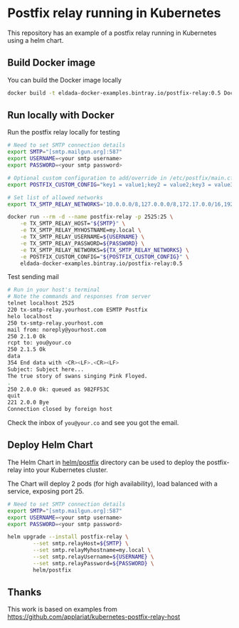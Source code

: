 # Postfix relay running in Kubernetes
This repository has an example of a postfix relay running in Kubernetes using a helm chart.

## Build Docker image
You can build the Docker image locally
```bash
docker build -t eldada-docker-examples.bintray.io/postfix-relay:0.5 Docker/
```

## Run locally with Docker
Run the postfix relay locally for testing
```bash
# Need to set SMTP connection details
export SMTP="[smtp.mailgun.org]:587"
export USERNAME=<your smtp username>
export PASSWORD=<your smtp password>

# Optional custom configuration to add/override in /etc/postfix/main.cf (delimited by a ";")
export POSTFIX_CUSTOM_CONFIG="key1 = value1;key2 = value2;key3 = value3"

# Set list of allowed networks
export TX_SMTP_RELAY_NETWORKS='10.0.0.0/8,127.0.0.0/8,172.17.0.0/16,192.0.0.0/8'

docker run --rm -d --name postfix-relay -p 2525:25 \
	-e TX_SMTP_RELAY_HOST="${SMTP}" \
	-e TX_SMTP_RELAY_MYHOSTNAME=my.local \
	-e TX_SMTP_RELAY_USERNAME=${USERNAME} \
	-e TX_SMTP_RELAY_PASSWORD=${PASSWORD} \
	-e TX_SMTP_RELAY_NETWORKS=${TX_SMTP_RELAY_NETWORKS} \
	-e POSTFIX_CUSTOM_CONFIG="${POSTFIX_CUSTOM_CONFIG}" \
	eldada-docker-examples.bintray.io/postfix-relay:0.5
```

Test sending mail
```bash
# Run in your host's terminal
# Note the commands and responses from server
telnet localhost 2525
220 tx-smtp-relay.yourhost.com ESMTP Postfix
helo localhost
250 tx-smtp-relay.yourhost.com
mail from: noreply@yourhost.com
250 2.1.0 Ok
rcpt to: you@your.co
250 2.1.5 Ok
data
354 End data with <CR><LF>.<CR><LF>
Subject: Subject here...
The true story of swans singing Pink Floyed. 
.
250 2.0.0 Ok: queued as 982FF53C
quit
221 2.0.0 Bye
Connection closed by foreign host
```

Check the inbox of `you@your.co` and see you got the email.


## Deploy Helm Chart
The Helm Chart in [helm/postfix](helm/postfix) directory can be used to deploy the postfix-relay into your Kubernetes cluster.

The Chart will deploy 2 pods (for high availability), load balanced with a service, exposing port 25.
```bash
# Need to set SMTP connection details
export SMTP="[smtp.mailgun.org]:587"
export USERNAME=<your smtp username>
export PASSWORD=<your smtp password>

helm upgrade --install postfix-relay \
        --set smtp.relayHost=${SMTP} \
        --set smtp.relayMyhostname=my.local \
        --set smtp.relayUsername=${USERNAME} \
        --set smtp.relayPassword=${PASSWORD} \ 
        helm/postfix


```

## Thanks
This work is based on examples from https://github.com/applariat/kubernetes-postfix-relay-host 
